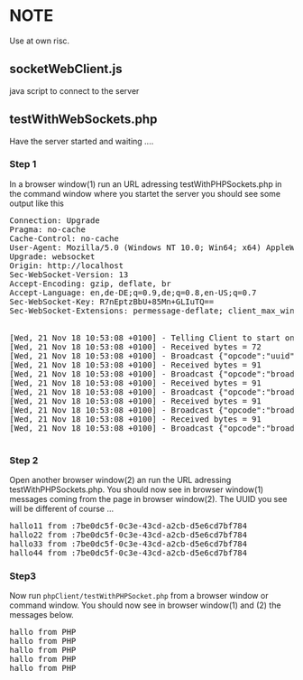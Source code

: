 
# NOTE


Use at own risc. 


## socketWebClient.js

java script to connect to the server 

## testWithWebSockets.php

Have the server started and waiting ....

### Step 1

In a browser window(1) run an URL adressing  testWithPHPSockets.php
in the command window  where you startet the server you should see some output
like this 

<pre>
Connection: Upgrade
Pragma: no-cache
Cache-Control: no-cache
User-Agent: Mozilla/5.0 (Windows NT 10.0; Win64; x64) AppleWebKit/537.36 (KHTML, like Gecko) Chrome/70.0.3538.67 Safari/537.36
Upgrade: websocket
Origin: http://localhost
Sec-WebSocket-Version: 13
Accept-Encoding: gzip, deflate, br
Accept-Language: en,de-DE;q=0.9,de;q=0.8,en-US;q=0.7
Sec-WebSocket-Key: R7nEptzBbU+85Mn+GLIuTQ==
Sec-WebSocket-Extensions: permessage-deflate; client_max_window_bits


[Wed, 21 Nov 18 10:53:08 +0100] - Telling Client to start on  #12
[Wed, 21 Nov 18 10:53:08 +0100] - Received bytes = 72
[Wed, 21 Nov 18 10:53:08 +0100] - Broadcast {"opcode":"uuid","message":"538e3fba-9a85-4ac4-b495-f688eeaa6267"}
[Wed, 21 Nov 18 10:53:08 +0100] - Received bytes = 91
[Wed, 21 Nov 18 10:53:08 +0100] - Broadcast {"opcode":"broadcast","message":"hallo11 from :538e3fba-9a85-4ac4-b495-f688eeaa6267"}
[Wed, 21 Nov 18 10:53:08 +0100] - Received bytes = 91
[Wed, 21 Nov 18 10:53:08 +0100] - Broadcast {"opcode":"broadcast","message":"hallo22 from :538e3fba-9a85-4ac4-b495-f688eeaa6267"}
[Wed, 21 Nov 18 10:53:08 +0100] - Received bytes = 91
[Wed, 21 Nov 18 10:53:08 +0100] - Broadcast {"opcode":"broadcast","message":"hallo33 from :538e3fba-9a85-4ac4-b495-f688eeaa6267"}
[Wed, 21 Nov 18 10:53:08 +0100] - Received bytes = 91
[Wed, 21 Nov 18 10:53:08 +0100] - Broadcast {"opcode":"broadcast","message":"hallo44 from :538e3fba-9a85-4ac4-b495-f688eeaa6267"}

</pre>

### Step 2

Open another browser window(2) an run the URL adressing  testWithPHPSockets.php.
You should now see in browser window(1) messages coming from the page in browser window(2).
The UUID you see will be different of course ...

<pre>
hallo11 from :7be0dc5f-0c3e-43cd-a2cb-d5e6cd7bf784
hallo22 from :7be0dc5f-0c3e-43cd-a2cb-d5e6cd7bf784
hallo33 from :7be0dc5f-0c3e-43cd-a2cb-d5e6cd7bf784
hallo44 from :7be0dc5f-0c3e-43cd-a2cb-d5e6cd7bf784
</pre>

### Step3

Now run <code>phpClient/testWithPHPSocket.php</code> from a browser window or command window.
You should now see in browser window(1) and (2) the messages below.

<pre>
hallo from PHP
hallo from PHP
hallo from PHP
hallo from PHP
hallo from PHP
</pre>